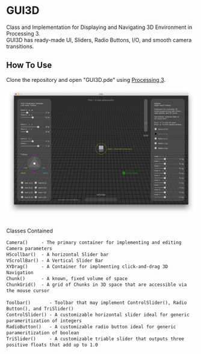 # GUI3D
Class and Implementation for Displaying and Navigating 3D Environment in Processing 3.  
GUI3D has ready-made UI, Sliders, Radio Buttons, I/O, and smooth camera transitions.

## How To Use
Clone the repository and open "GUI3D.pde" using [Processing 3](https://processing.org/download/).

![alt text](/screenshots/Screen%20Shot%202018-03-04%20at%204.15.03%20AM.png "GUI3D")

## 
Classes Contained

    Camera()     - The primary container for implementing and editing Camera parameters
    HScollbar()  - A horizontal Slider bar
    VScrollBar() - A Vertical Slider Bar
    XYDrag()     - A Container for implmenting click-and-drag 3D Navigation
    Chunk()      - A known, fixed volume of space
    ChunkGrid()  - A grid of Chunks in 3D space that are accessible via the mouse cursor
    
    Toolbar()       - Toolbar that may implement ControlSlider(), Radio Button(), and TriSlider()
    ControlSlider() - A customizable horizontal slider ideal for generic parameritization of integers
    RadioButton()   - A customizable radio button ideal for generic parameritization of boolean
    TriSlider()     - A customizable triable slider that outputs three positive floats that add up to 1.0
